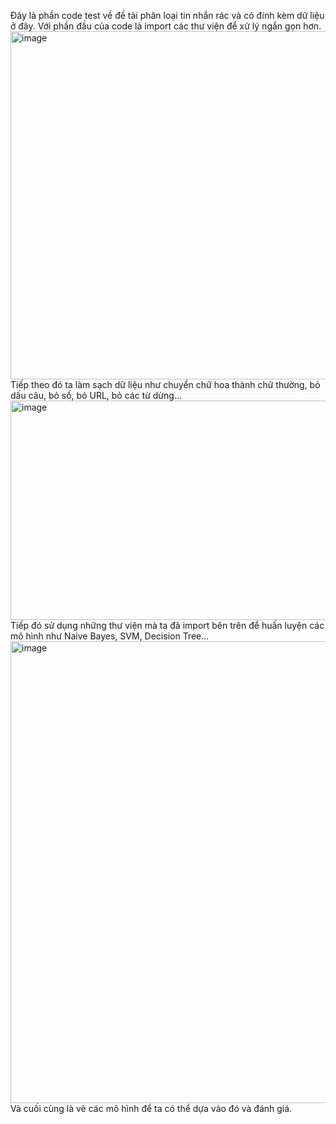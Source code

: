Đây là phần code test về đề tài phân loại tin nhắn rác và có đính kèm dữ liệu ở đây. 
Với phần đầu của code là import các thư viện để xử lý ngắn gọn hơn. 
<img width="636" height="557" alt="image" src="https://github.com/user-attachments/assets/7d2383f0-65f2-4932-944a-6087971a3a5c" />
Tiếp theo đó ta làm sạch dữ liệu như chuyển chữ hoa thành chữ thường, bỏ dấu câu, bỏ số, bỏ URL, bỏ các từ dừng... 
<img width="823" height="351" alt="image" src="https://github.com/user-attachments/assets/7bdb9d2c-740b-4d23-bc38-a543c1de08ca" />
Tiếp đó sử dụng những thư viện mà ta đã import bên trên để huấn luyện các mô hình như Naive Bayes, SVM, Decision Tree... 
<img width="600" height="739" alt="image" src="https://github.com/user-attachments/assets/a11d2f82-25db-47b5-a677-8089170903f9" />
Và cuối cùng là vẽ các mô hình để ta có thể dựa vào đó và đánh giá. 

